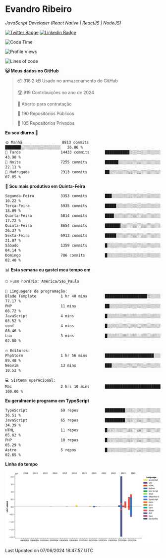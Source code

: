 # Evandro **Ribeiro**

*JavaScript Developer (React Native | ReactJS | NodeJS)*

[![Twitter Badge](https://img.shields.io/badge/-@ribeiroevandro-201B2D?style=flat-square&labelColor=201B2D&logo=twitter&logoColor=white&link=https://twitter.com/ribeiroevandro)](https://twitter.com/ribeiroevandro) 
[![Linkedin Badge](https://img.shields.io/badge/-Evandro%20Ribeiro-201B2D?style=flat-square&logo=Linkedin&logoColor=white&link=https://www.linkedin.com/in/ribeiroevandro)](https://www.linkedin.com/in/ribeiroevandro) 


<!--START_SECTION:waka-->
![Code Time](http://img.shields.io/badge/Code%20Time-3%2C940%20hrs%2047%20mins-blue)

![Profile Views](http://img.shields.io/badge/Visualizac%C3%B5es%20do%20perfil-10-blue)

![Lines of code](https://img.shields.io/badge/Desde%20o%20Hello%20World%20eu%20escrevi-43.4%20million%20linhas%20de%20c%C3%B3digo-blue)

**🐱 Meus dados no GitHub** 

> 📦 318.2 kB Usado no armazenamento do GitHub 
 > 
> 🏆 919 Contribuições no ano de 2024
 > 
> 💼 Aberto para contratação
 > 
> 📜 190 Repositórios Públicos 
 > 
> 🔑 105 Repositórios Privados 
 > 
**Eu sou diurno 🐤** 

```text
🌞 Manhã                  8813 commits        ███████░░░░░░░░░░░░░░░░░░   26.86 % 
🌆 Tarde                  14433 commits       ███████████░░░░░░░░░░░░░░   43.98 % 
🌃 Noite                  7255 commits        ██████░░░░░░░░░░░░░░░░░░░   22.11 % 
🌙 Madrugada              2313 commits        ██░░░░░░░░░░░░░░░░░░░░░░░   07.05 % 
```
📅 **Sou mais produtivo em Quinta-Feira** 

```text
Segunda-Feira            3353 commits        ███░░░░░░░░░░░░░░░░░░░░░░   10.22 % 
Terça-Feira              5935 commits        █████░░░░░░░░░░░░░░░░░░░░   18.09 % 
Quarta-Feira             5814 commits        ████░░░░░░░░░░░░░░░░░░░░░   17.72 % 
Quinta-Feira             8654 commits        ███████░░░░░░░░░░░░░░░░░░   26.37 % 
Sexta-Feira              6913 commits        █████░░░░░░░░░░░░░░░░░░░░   21.07 % 
Sábado                   1359 commits        █░░░░░░░░░░░░░░░░░░░░░░░░   04.14 % 
Domingo                  786 commits         █░░░░░░░░░░░░░░░░░░░░░░░░   02.40 % 
```


📊 **Esta semana eu gastei meu tempo em** 

```text
🕑︎ Fuso horário: America/Sao_Paulo

💬 Linguagens de programação: 
Blade Template           1 hr 40 mins        ███████████████████░░░░░░   77.17 % 
PHP                      11 mins             ██░░░░░░░░░░░░░░░░░░░░░░░   08.72 % 
JavaScript               4 mins              █░░░░░░░░░░░░░░░░░░░░░░░░   03.52 % 
conf                     4 mins              █░░░░░░░░░░░░░░░░░░░░░░░░   03.46 % 
Lua                      3 mins              █░░░░░░░░░░░░░░░░░░░░░░░░   02.80 % 

🔥 Editores: 
PhpStorm                 1 hr 56 mins        ██████████████████████░░░   89.48 % 
Neovim                   13 mins             ███░░░░░░░░░░░░░░░░░░░░░░   10.52 % 

💻 Sistema operacional: 
Mac                      2 hrs 10 mins       █████████████████████████   100.00 % 
```

**Eu geralmente programo em TypeScript** 

```text
TypeScript               69 repos            █████████░░░░░░░░░░░░░░░░   36.51 % 
JavaScript               65 repos            █████████░░░░░░░░░░░░░░░░   34.39 % 
HTML                     11 repos            █░░░░░░░░░░░░░░░░░░░░░░░░   05.82 % 
PHP                      10 repos            █░░░░░░░░░░░░░░░░░░░░░░░░   05.29 % 
Astro                    5 repos             █░░░░░░░░░░░░░░░░░░░░░░░░   02.65 % 
```



**Linha do tempo**

![Lines of Code chart](https://raw.githubusercontent.com/ribeiroevandro/ribeiroevandro/main/assets/bar_graph.png)


 Last Updated on 07/06/2024 18:47:57 UTC
<!--END_SECTION:waka-->
